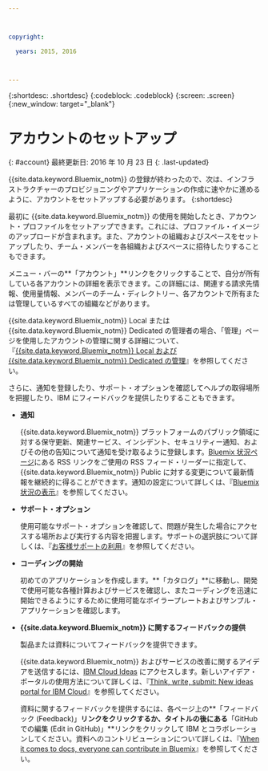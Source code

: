 ```yaml
---



copyright:

  years: 2015, 2016



---
```


{:shortdesc: .shortdesc}
{:codeblock: .codeblock}
{:screen: .screen}
{:new_window: target="_blank"}


# アカウントのセットアップ
{: #account}
最終更新日: 2016 年 10 月 23 日
{: .last-updated}

{{site.data.keyword.Bluemix_notm}} の登録が終わったので、次は、インフラストラクチャーのプロビジョニングやアプリケーションの作成に速やかに進めるように、アカウントをセットアップする必要があります。
{:shortdesc}

最初に {{site.data.keyword.Bluemix_notm}} の使用を開始したとき、アカウント・プロファイルをセットアップできます。これには、プロファイル・イメージのアップロードが含まれます。また、アカウントの組織およびスペースをセットアップしたり、チーム・メンバーを各組織およびスペースに招待したりすることもできます。 

メニュー・バーの**「アカウント」**リンクをクリックすることで、自分が所有している各アカウントの詳細を表示できます。この詳細には、関連する請求先情報、使用量情報、メンバーのチーム・ディレクトリー、各アカウントで所有または管理しているすべての組織などがあります。 

{{site.data.keyword.Bluemix_notm}} Local または {{site.data.keyword.Bluemix_notm}} Dedicated の管理者の場合、「管理」ページを使用したアカウントの管理に関する詳細について、『[{{site.data.keyword.Bluemix_notm}} Local および {{site.data.keyword.Bluemix_notm}} Dedicated の管理](/docs/admin/index.html#mng)』を参照してください。

さらに、通知を登録したり、サポート・オプションを確認してヘルプの取得場所を把握したり、IBM にフィードバックを提供したりすることもできます。  

- **通知** 
  
  {{site.data.keyword.Bluemix_notm}} プラットフォームのパブリック領域に対する保守更新、関連サービス、インシデント、セキュリティー通知、およびその他の告知について通知を受け取るように登録します。[Bluemix 状況ページ](http://ibm.biz/Bluemixstatus)にある RSS リンクをご使用の RSS フィード・リーダーに指定して、{{site.data.keyword.Bluemix_notm}} Public に対する変更について最新情報を継続的に得ることができます。通知の設定について詳しくは、『[Bluemix 状況の表示](/docs/support/index.html#viewing-bluemix-status)』を参照してください。

- **サポート・オプション** 
  
  使用可能なサポート・オプションを確認して、問題が発生した場合にアクセスする場所および実行する内容を把握します。サポートの選択肢について詳しくは、『[お客様サポートの利用](/docs/support/index.html#getting-customer-support)』を参照してください。

- **コーディングの開始** 
  
  初めてのアプリケーションを作成します。**「カタログ」**に移動し、開発で使用可能な各種計算およびサービスを確認し、またコーディングを迅速に開始できるようにするために使用可能なボイラープレートおよびサンプル・アプリケーションを確認します。

- **{{site.data.keyword.Bluemix_notm}} に関するフィードバックの提供** 
  
  製品または資料についてフィードバックを提供できます。 
  
  {{site.data.keyword.Bluemix_notm}} およびサービスの改善に関するアイデアを送信するには、[IBM Cloud Ideas](https://ibmcloud.ideas.aha.io) にアクセスします。新しいアイデア・ポータルの使用方法について詳しくは、『[Think, write, submit: New ideas portal for IBM Cloud](https://developer.ibm.com/bluemix/2016/10/05/think-write-submit/)』を参照してください。 
  
  資料に関するフィードバックを提供するには、各ページ上の**「フィードバック (Feedback)」**リンクをクリックするか、タイトルの後にある**「GitHub での編集 (Edit in GitHub)」**リンクをクリックして IBM とコラボレーションしてください。資料へのコントリビューションについて詳しくは、『[When it comes to docs, everyone can contribute in Bluemix](https://developer.ibm.com/bluemix/2016/01/13/bluemix-docs-now-open-source-on-github/)』を参照してください。


